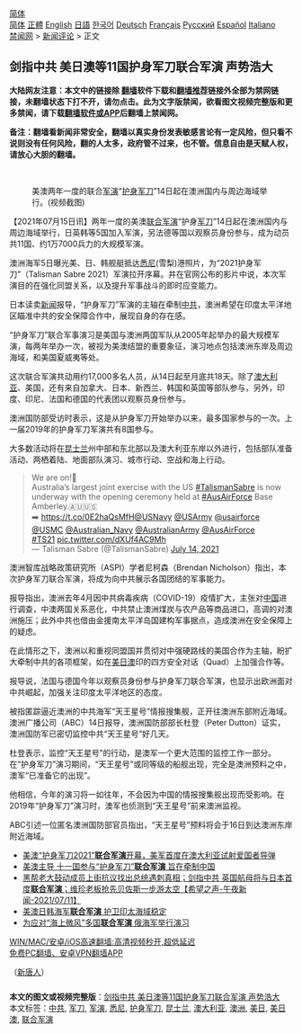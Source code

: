  <!-- 面包屑导航 --> <div class="breadcrumb"><!-- GTranslate: https://gtranslate.io/ -->  <div class="switcher notranslate">  <div class="selected">  <a href="#" onclick="return false;"> 简体</a>  </div>  <div class="option">  <a href="https://www.bannedbook.org" onclick="doGTranslate('zh-CN|zh-CN');jQuery('div.switcher div.selected a').html(jQuery(this).html());return false;" title="简体中文" class="nturl selected"> 简体</a>  <a href="https://www.bannedbook.org/zh-tw/" onclick="doGTranslate('zh-CN|zh-TW');jQuery('div.switcher div.selected a').html(jQuery(this).html());return false;" title="繁體中文" class="nturl"> 正體</a>  <a href="https://www.bannedbook.org/en/" onclick="doGTranslate('zh-CN|en');jQuery('div.switcher div.selected a').html(jQuery(this).html());return false;" title="English" class="nturl"> English</a>  <a href="https://www.bannedbook.org/ja/" onclick="doGTranslate('zh-CN|ja');jQuery('div.switcher div.selected a').html(jQuery(this).html());return false;" title="日本語" class="nturl"> 日語</a>  <a href="https://www.bannedbook.org/ko/" onclick="doGTranslate('zh-CN|ko');jQuery('div.switcher div.selected a').html(jQuery(this).html());return false;" title="한국어" class="nturl"> 한국어</a>  <a href="https://www.bannedbook.org/de/" onclick="doGTranslate('zh-CN|de');jQuery('div.switcher div.selected a').html(jQuery(this).html());return false;" title="Deutsch" class="nturl"> Deutsch</a>  <a href="https://www.bannedbook.org/fr/" onclick="doGTranslate('zh-CN|fr');jQuery('div.switcher div.selected a').html(jQuery(this).html());return false;" title="Français" class="nturl"> Français</a>  <a href="https://www.bannedbook.org/ru/" onclick="doGTranslate('zh-CN|ru');jQuery('div.switcher div.selected a').html(jQuery(this).html());return false;" title="Русский" class="nturl"> Русский</a>  <a href="https://www.bannedbook.org/es/" onclick="doGTranslate('zh-CN|es');jQuery('div.switcher div.selected a').html(jQuery(this).html());return false;" title="Español" class="nturl"> Español</a>  <a href="https://www.bannedbook.org/it/" onclick="doGTranslate('zh-CN|it');jQuery('div.switcher div.selected a').html(jQuery(this).html());return false;" title="Italiano" class="nturl"> Italiano</a>  </div>  </div>      <div class='breadcrumb-sub'><!-- Breadcrumb NavXT 6.3.0 --> <a href="https://www.bannedbook.org/" class="home">禁闻网</a> &gt; <a href="https://www.bannedbook.org/bnews/comments/" class="category">新闻评论</a> &gt; 正文</div></div><h2>剑指中共 美日澳等11国护身军刀联合军演 声势浩大</h2> <p class="notice"><b>大陆网友注意：本文中的链接除 <a href="https://github.com/bannedbook/fanqiang" >翻墙</a>软件下载和<a href="https://github.com/killgcd/justmysocks/blob/master/README.md">翻墙推荐</a>链接外全部为禁网链接，未翻墙状态下打不开，请勿点击。此为文字版禁闻，欲看图文视频完整版和更多禁闻，请下载<a href="https://github.com/bannedbook/fanqiang">翻墙软件或APP</a>后翻墙上禁闻网。</p><p>备注：翻墙看新闻非常安全，翻墙以真实身份发表敏感言论有一定风险，但只看不说则没有任何风险，翻的人太多，政府管不过来，也不管。信息自由是天赋人权，请放心大胆的翻墙。</b></p>  <div class="entry"> <br /> <figure><a href="https://i2.wp.com/upload-images-bucket-v64rleca837do.s3.eu-west-1.amazonaws.com/wp-content/uploads/2021/07/15014246/20210714PHO0002l-3-800x450-1.jpeg?fit=800%2C450&#038;ssl=1" data-caption="美澳两年一度的联合军演“护身军刀”14日起在澳洲国内与周边海域举行。(视频截图)"></a><figcaption class="wp-caption-text">美澳两年一度的联合<a href="https://www.bannedbook.org/bnews/tag/%e5%86%9b%e6%bc%94/" class="st_tag internal_tag" rel="tag" title="标签 军演 下的日志">军演</a>“<a href="https://www.bannedbook.org/bnews/tag/%E6%8A%A4%E8%BA%AB%E5%86%9B%E5%88%80/" class="st_tag internal_tag" rel="tag" title="标签 护身军刀 下的日志">护身军刀</a>”14日起在澳洲国内与周边海域举行。(视频截图)</figcaption></figure> <p>【2021年07月15日讯】两年一度的美澳<a href="https://www.bannedbook.org/bnews/tag/%e8%81%94%e5%90%88%e5%86%9b%e6%bc%94/" class="st_tag internal_tag" rel="tag" title="标签 联合军演 下的日志">联合军演</a>“护身<a href="https://www.bannedbook.org/bnews/tag/%E5%86%9B%E5%88%80/" class="st_tag internal_tag" rel="tag" title="标签 军刀 下的日志">军刀</a>”14日起在澳洲国内与周边海域举行，日英韩等5国加入军演，另法德等国以观察员身份参与，成为动员共11国、约1万7000兵力的大规模军演。</p> <p>澳洲海军5日曝光美、日、韩舰艇抵达<a href="https://www.bannedbook.org/bnews/tag/%e6%82%89%e5%b0%bc/" class="st_tag internal_tag" rel="tag" title="标签 悉尼 下的日志">悉尼</a>(雪梨)港照片，为“2021护身军刀”（Talisman Sabre 2021）军演拉开序幕。并在官网公布的影片中说，本次军演目的在强化同盟关系，以及提升军事战斗的即时应变能力。</p> <p>日本读卖<span class='wp_keywordlink_affiliate'><a href="https://www.bannedbook.org/" title="新闻">新闻</a></span>报导，“护身军刀”军演的主轴在牵制<a href="https://www.bannedbook.org/bnews/tag/%e4%b8%ad%e5%85%b1/" class="st_tag internal_tag" rel="tag" title="标签 中共 下的日志">中共</a>，澳洲希望在印度太平洋地区瞄准中共的安全保障合作中，展现自身的存在感。</p> <p>“护身军刀”联合军事演习是美国与澳洲两国军队从2005年起举办的最大规模军演，每两年举办一次，被视为美澳结盟的重要象征，演习地点包括澳洲东岸及周边海域，和美国夏威夷等处。</p>  <p>这次联合军演共动用约17,000多名人员，从14日起至月底共18天。除了<a href="https://www.bannedbook.org/bnews/tag/%e6%be%b3%e5%a4%a7%e5%88%a9%e4%ba%9a/" class="st_tag internal_tag" rel="tag" title="标签 澳大利亚 下的日志">澳大利亚</a>、美国，还有来自加拿大、日本、新西兰、韩国和英国等部队参与，另外，印度、印尼、法国和德国的代表团以观察员身份参与。</p> <p>澳洲国防部受访时表示，这是从护身军刀开始举办以来，最多国家参与的一次。上一届2019年的护身军刀军演共有8国参与。</p> <p>大多数活动将在<a href="https://www.bannedbook.org/bnews/tag/%E6%98%86%E5%A3%AB%E5%85%B0/" class="st_tag internal_tag" rel="tag" title="标签 昆士兰 下的日志">昆士兰</a>州中部和东北部以及澳大利亚东岸以外进行，包括部队准备活动、两栖着陆、地面部队演习、城市行动、空战和海上行动。</p> <blockquote class="twitter-tweet" data-width="550" data-dnt="true"> We are on!💪<br/> Australia’s largest joint exercise with the US <a href="https://twitter.com/hashtag/TalismanSabre?src=hash&amp;ref_src=twsrc%5Etfw">#TalismanSabre</a> is now underway with the opening ceremony held at <a href="https://twitter.com/hashtag/AusAirForce?src=hash&amp;ref_src=twsrc%5Etfw">#AusAirForce</a> Base Amberley.🇦🇺🇺🇸<br/> ➡️ <a href="https://t.co/0E2haQsMfH">https://t.co/0E2haQsMfH</a><a href="https://twitter.com/USNavy?ref_src=twsrc%5Etfw">@USNavy</a> <a href="https://twitter.com/USArmy?ref_src=twsrc%5Etfw">@USArmy</a> <a href="https://twitter.com/usairforce?ref_src=twsrc%5Etfw">@usairforce</a> <a href="https://twitter.com/USMC?ref_src=twsrc%5Etfw">@USMC</a> <a href="https://twitter.com/Australian_Navy?ref_src=twsrc%5Etfw">@Australian_Navy</a> <a href="https://twitter.com/AustralianArmy?ref_src=twsrc%5Etfw">@AustralianArmy</a> <a href="https://twitter.com/AusAirForce?ref_src=twsrc%5Etfw">@AusAirForce</a><br/>  <a href="https://twitter.com/hashtag/TS21?src=hash&amp;ref_src=twsrc%5Etfw">#TS21</a> <a href="https://t.co/dXUf4AC9Mh">pic.twitter.com/dXUf4AC9Mh</a><br/> &mdash; Talisman Sabre (@TalismanSabre) <a href="https://twitter.com/TalismanSabre/status/1415144073682378757?ref_src=twsrc%5Etfw">July 14, 2021</a><br/> </blockquote> <p>澳洲智库战略政策研究所（ASPI）学者尼柯森（Brendan Nicholson）指出，本次护身军刀联合军演，将成为向中共展示各国团结的军事能力。</p>  <p>报导指出，澳洲去年4月因中共病毒疾病（COVID-19）疫情扩大，主张对<span class='wp_keywordlink_affiliate'><a href="https://www.bannedbook.org/" title="中国" target="_blank">中国</a></span>进行调查，中澳两国关系恶化，中共禁止澳洲煤炭与农产品等商品进口，高调的对澳洲施压；此外中共也借由金援南太平洋岛国建构军事据点，造成澳洲在安全保障上的疑虑。</p> <p>在此情形之下，澳洲以和重视同盟国并贯彻对中强硬路线的美国合作为主轴，盼扩大牵制中共的各项框架，如在<a href="https://www.bannedbook.org/bnews/tag/%E7%BE%8E%E6%97%A5%E6%BE%B3/" class="st_tag internal_tag" rel="tag" title="标签 美日澳 下的日志">美日澳</a>印的四方安全对话（Quad）上加强合作等。</p> <p>报导说，法国与德国今年以观察员身份参与护身军刀联合军演，也显示出欧洲面对中共崛起，加强关注印度太平洋地区的态度。</p> <p>被指匿踪逼近澳洲的中共海军“天王星号”情报搜集舰，正开往澳洲东部附近海域。澳洲广播公司（ABC）14日报导，澳洲国防部部长杜登（Peter Dutton）证实，澳洲国防军已密切监控中共“天王星号”好几天。</p>  <p>杜登表示，监控“天王星号”的行动，是澳军一个更大范围的监控工作一部分。在“护身军刀”演习期间，“天王星号”或同等级的船舰出现，完全是澳洲预料之中，澳军“已准备它的出现”。</p> <p>他相信，今年的演习将一如往年，不会因为中国的情报搜集舰出现而受影响。在2019年“护身军刀”演习时，澳军也侦测到“天王星号”前来澳洲监视。</p> <p>ABC引述一位匿名澳洲国防部官员指出，“天王星号”预料将会于16日到达澳洲东岸附近海域。</p> <ul class='op-related-articles' title='相关阅读'> <li><a href='https://www.bannedbook.org/bnews/worldnews/usa/20210714/1587139.html' target='_blank'>美澳“护身军刀2021”<b>联合军演</b>开幕，美军首度在澳大利亚试射爱国者导弹</a></li> <li><a href='https://www.bannedbook.org/bnews/comments/20210714/1587010.html' target='_blank'>美澳主导 十一国参与“护身军刀”<b>联合军演</b> 旨在牵制中国</a></li> <li><a href='https://www.bannedbook.org/bnews/comments/20210712/1585364.html' target='_blank'>黑帮老大鼓动成员上街抗议找出总统遇刺真相；剑指中共 英国航母将与日本首度<b>联合军演</b>；维珍老板抢先贝佐斯一步游太空【希望之声-午夜新闻-2021/07/11】</a></li> <li><a href='https://www.bannedbook.org/bnews/cbnews/20210711/1584965.html' target='_blank'>美澳日韩海军<b>联合军演</b> 护卫印太海域稳定</a></li> <li><a href='https://www.bannedbook.org/bnews/baitai/20210702/1578945.html' target='_blank'>为应对“海上微风”多国<b>联合军演</b> 俄海军举行演习</a></li> </ul> <p class="texttj"> <a href="https://github.com/bannedbook/fanqiang/wiki/V2ray%E6%9C%BA%E5%9C%BA" target="_blank">WIN/MAC/安卓/iOS高速翻墙:高清视频秒开,超低延迟</a><br/> <a href="https://github.com/bannedbook/fanqiang/wiki/%E7%A6%81%E9%97%BB%E7%BD%91%E5%AE%89%E5%8D%93%E7%BF%BB%E5%A2%99%E6%96%B0%E9%97%BBAPP" target="_blank">免费PC翻墙、安卓VPN翻墙APP</a></p> <p>（<span class='wp_keywordlink_affiliate'><a href="https://www.ntdtv.com/" title="新唐人">新唐人</a></span>）</p><a name='sharetosocial'></a>  <div style="margin-bottom:5px;padding-bottom:5px;clear:both"> <div id="archive-pix-1" class="banner-ads"> <!-- AuctionX Display platform tag START --> <div id="26318x728x90x621x_ADSLOT2" clicktrack="%%CLICK_URL_ESC%%"></div> <!-- AuctionX Display platform tag END --> </div> <div id="archive-pix-2" class="banner-ads"> <!-- AuctionX Display platform tag START --> <div id="26315x300x250x621x_ADSLOT2" clicktrack="%%CLICK_URL_ESC%%"></div> <!-- AuctionX Display platform tag END --> </div> </div>    <div id="archive-pix-1" class="banner-ads"> <!-- AuctionX Display platform tag START --> <div id="26318x728x90x621x_ADSLOT3" clicktrack="%%CLICK_URL_ESC%%"></div> <!-- AuctionX Display platform tag END --> </div> <div><b>本文的图文或视频完整版</b>：<a href='https://www.bannedbook.org/bnews/comments/20210715/1587425.html'>剑指中共 美日澳等11国护身军刀联合军演 声势浩大</a></div>  </div><!--END ENTRY--> <div class="postfooter"> <div>本文标签：<a href="https://www.bannedbook.org/bnews/tag/%e4%b8%ad%e5%85%b1/" rel="tag">中共</a>, <a href="https://www.bannedbook.org/bnews/tag/%E5%86%9B%E5%88%80/" rel="tag">军刀</a>, <a href="https://www.bannedbook.org/bnews/tag/%e5%86%9b%e6%bc%94/" rel="tag">军演</a>, <a href="https://www.bannedbook.org/bnews/tag/%e6%82%89%e5%b0%bc/" rel="tag">悉尼</a>, <a href="https://www.bannedbook.org/bnews/tag/%E6%8A%A4%E8%BA%AB%E5%86%9B%E5%88%80/" rel="tag">护身军刀</a>, <a href="https://www.bannedbook.org/bnews/tag/%E6%98%86%E5%A3%AB%E5%85%B0/" rel="tag">昆士兰</a>, <a href="https://www.bannedbook.org/bnews/tag/%e6%be%b3%e5%a4%a7%e5%88%a9%e4%ba%9a/" rel="tag">澳大利亚</a>, <a href="https://www.bannedbook.org/bnews/tag/%e6%be%b3%e6%b4%b2/" rel="tag">澳洲</a>, <a href="https://www.bannedbook.org/bnews/tag/%E7%BE%8E%E6%97%A5/" rel="tag">美日</a>, <a href="https://www.bannedbook.org/bnews/tag/%E7%BE%8E%E6%97%A5%E6%BE%B3/" rel="tag">美日澳</a>, <a href="https://www.bannedbook.org/bnews/tag/%e8%81%94%e5%90%88%e5%86%9b%e6%bc%94/" rel="tag">联合军演</a></div>  </div><!--END POSTFOOTER--> 